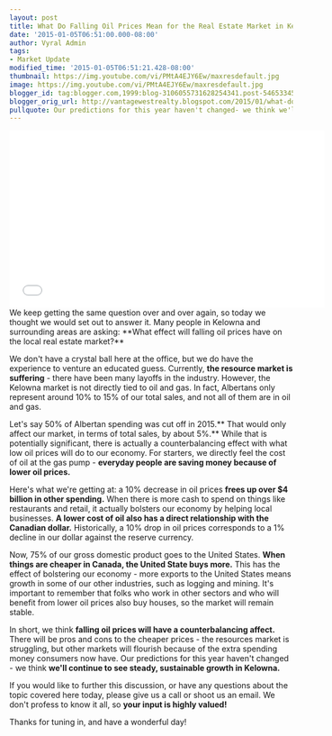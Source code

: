 ```yaml
---
layout: post
title: What Do Falling Oil Prices Mean for the Real Estate Market in Kelowna?
date: '2015-01-05T06:51:00.000-08:00'
author: Vyral Admin
tags:
- Market Update
modified_time: '2015-01-05T06:51:21.428-08:00'
thumbnail: https://img.youtube.com/vi/PMtA4EJY6Ew/maxresdefault.jpg
image: https://img.youtube.com/vi/PMtA4EJY6Ew/maxresdefault.jpg
blogger_id: tag:blogger.com,1999:blog-3106055731628254341.post-54653345571491639
blogger_orig_url: http://vantagewestrealty.blogspot.com/2015/01/what-do-falling-oil-prices-mean-for.html
pullquote: Our predictions for this year haven't changed- we think we'll continue to see steady, sustainable growth in Kelowna.
---
```


<iframe allowfullscreen="" frameborder="0" height="315" src="//www.youtube.com/embed/PMtA4EJY6Ew" width="560"></iframe>
We keep getting the same question over and over again, so today we thought we would set out to answer it. Many people in Kelowna and surrounding areas are asking: **What effect will falling oil prices have on the local real estate market?**

We don't have a crystal ball here at the office, but we do have the experience to venture an educated guess. Currently, **the resource market is suffering** - there have been many layoffs in the industry. However, the Kelowna market is not directly tied to oil and gas. In fact, Albertans only represent around 10% to 15% of our total sales, and not all of them are in oil and gas.

Let's say 50% of Albertan spending was cut off in 2015.** That would only affect our market, in terms of total sales, by about 5%.** While that is potentially significant, there is actually a counterbalancing effect with what low oil prices will do to our economy. For starters, we directly feel the cost of oil at the gas pump - **everyday people are saving money because of lower oil prices.**

Here's what we're getting at: a 10% decrease in oil prices **frees up over $4 billion in other spending.** When there is more cash to spend on things like restaurants and retail, it actually bolsters our economy by helping local businesses. **A lower cost of oil also has a direct relationship with the Canadian dollar.** Historically, a 10% drop in oil prices corresponds to a 1% decline in our dollar against the reserve currency.

Now, 75% of our gross domestic product goes to the United States. **When things are cheaper in Canada, the United State buys more.** This has the effect of bolstering our economy - more exports to the United States means growth in some of our other industries, such as logging and mining. It's important to remember that folks who work in other sectors and who will benefit from lower oil prices also buy houses, so the market will remain stable.

In short, we think **falling oil prices will have a counterbalancing affect.** There will be pros and cons to the cheaper prices - the resources market is struggling, but other markets will flourish because of the extra spending money consumers now have. Our predictions for this year haven't changed - we think **we'll continue to see steady, sustainable growth in Kelowna.**

If you would like to further this discussion, or have any questions about the topic covered here today, please give us a call or shoot us an email. We don't profess to know it all, so **your input is highly valued!**

Thanks for tuning in, and have a wonderful day!
